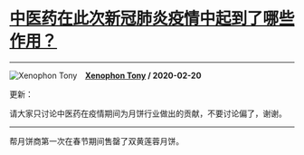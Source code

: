 # [中医药在此次新冠肺炎疫情中起到了哪些作用？](https://www.zhihu.com/answer/1026483808)

--------------------------------------------------------------------

![Xenophon Tony](https://pic4.zhimg.com/v2-33c4d3fc04c237f61cd505156713ca1b.jpg?source=1940ef5c "Xenophon Tony")&emsp;**[Xenophon Tony](https://www.zhihu.com/people/tonyabracadabra) / 2020-02-20**

更新：

请大家只讨论中医药在疫情期间为月饼行业做出的贡献，不要讨论偏了，谢谢。

***

帮月饼商第一次在春节期间售罄了双黄莲蓉月饼。


